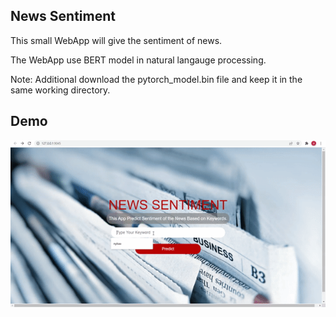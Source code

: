 
## News Sentiment

This small WebApp will give the sentiment of news.

The WebApp use BERT model in natural langauge processing.

Note: Additional download the pytorch_model.bin file and keep it in the same working directory.

## Demo 
![App Screenshot](bert_sentiment.gif)

